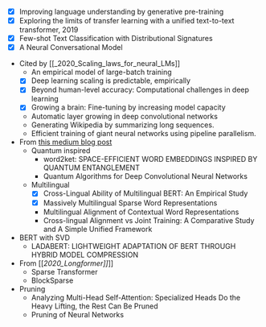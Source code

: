 

- [X] Improving language understanding by generative pre-training
- [X] Exploring the limits of transfer learning with a unified text-to-text transformer, 2019
- [X] Few-shot Text Classification with Distributional Signatures
- [X] A Neural Conversational Model
- Cited by [[_2020_Scaling_laws_for_neural_LMs]]
	- An empirical model of large-batch training
	- [X] Deep learning scaling is predictable, empirically
	- [X] Beyond human-level accuracy: Computational challenges in deep learning
	- [X] Growing a brain: Fine-tuning by increasing model capacity
	- Automatic layer growing in deep convolutional networks
	- Generating Wikipedia by summarizing long sequences.
	- Efficient training of giant neural networks using pipeline parallelism.
- From [this medium blog post](https://towardsdatascience.com/iclr-2020-nlp-highlights-511deb99b967)
	- Quantum inspired
		- word2ket: SPACE-EFFICIENT WORD EMBEDDINGS INSPIRED BY QUANTUM ENTANGLEMENT
		- Quantum Algorithms for Deep Convolutional Neural Networks
	- Multilingual
		- [X] Cross-Lingual Ability of Multilingual BERT: An Empirical Study
		- [X] Massively Multilingual Sparse Word Representations 
		- Multilingual Alignment of Contextual Word Representations
		- Cross-lingual Alignment vs Joint Training: A Comparative Study and A Simple Unified Framework
- BERT with SVD
	- LADABERT: LIGHTWEIGHT ADAPTATION OF BERT THROUGH HYBRID MODEL COMPRESSION
- From [[_2020_Longformer]]_]]
	- Sparse Transformer
	- BlockSparse
- Pruning
	- Analyzing Multi-Head Self-Attention: Specialized Heads Do the Heavy Lifting, the Rest Can Be Pruned
	- Pruning of Neural Networks